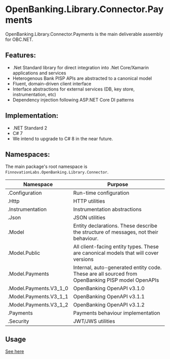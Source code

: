 # OpenBanking.Library.Connector.Payments

OpenBanking.Library.Connector.Payments is the main deliverable assembly for OBC.NET.

## Features:

* .Net Standard library for direct integration into .Net Core/Xamarin applications and services
* Heterogenous Bank PISP APIs are abstracted to a canonical model
* Fluent, domain-driven client interface
* Interface abstractions for external services (DB, key store, instrumentation, etc)
* Dependency injection following ASP.NET Core DI patterns

## Implementation:

* .NET Standard 2 
* C# 7 
* We intend to upgrade to C# 8 in the near future.

## Namespaces:

The main package's root namespace is ```FinnovationLabs.OpenBanking.Library.Connector```.

| Namespace | Purpose |
| -- | --- | 
| .Configuration | Run-time configuration | 
| .Http | HTTP utilities | 
| .Instrumentation | Instrumentation abstractions | 
| .Json | JSON utilities | 
| .Model | Entity declarations. These describe the structure of messages, not their behaviour. | 
| .Model.Public | All client-facing entity types. These are canonical models that will cover versions | 
| .Model.Payments | Internal, auto-generated entity code. These are all sourced from OpenBanking PISP model OpenAPIs | 
| .Model.Payments.V3_1_0 | OpenBanking OpenAPI v3.1.0 | 
| .Model.Payments.V3_1_1 | OpenBanking OpenAPI v3.1.1 | 
| .Model.Payments.V3_1_2 | OpenBanking OpenAPI v3.1.2 | 
| .Payments | Payments behaviour implementation | 
| .Security | JWT/JWS utilities |  

## Usage
[See here](client_interface/README.md)

